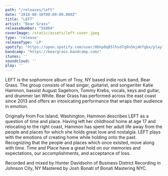 ```yaml
---
path: "/releases/left"
date: "2018-08-10T00:00:00.000Z"
title: "LEFT"
artist: "Bear Grass"
releaseNumber: "5k004"
coverImage: /static/assets/left-cover.jpeg
type: 'release'
releaseType: 'LP'
spotify: "https://open.spotify.com/user/0bhp0q85lhsd7q9n5mjmhfgbx/playlist/6vswt39uXtUefMVqFKIgDJ"
bandcamp: "https://beargrass.bandcamp.com/"
itunes: ''
soundcloud: ''
play: ''
---
```


LEFT is the sophomore album of Troy, NY based indie rock band, Bear Grass. The group consists of lead singer, guitarist, and songwriter Katie Hammon, bassist August Sagehorn, Tommy Krebs, vocals, keys and guitar, and drummer Ian White. Bear Grass has performed across the east coast since 2013 and offers an intoxicating performance that wraps their audience in emotion. 

Originally from Fox Island, Washington, Hammon describes LEFT as a question of time and place. Having left her childhood home at age 17 and relocating to the right coast, Hammon has spent her adult life away from the people and places for which she holds great love and nostalgia. LEFT plays with the emotions of creating home while holding onto the past. Recognizing that the people and places which once existed, move along with time. Time and Place have a great hold on our memories and expectations, our accomplishments, and acceptance of loss.

Recorded and mixed by Hunter Davidsohn of Business District Recording in Johnson City, NY
Mastered by Josh Bonati of Bonati Mastering NYC.